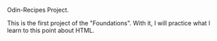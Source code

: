 Odin-Recipes Project.

This is the first project of the "Foundations". 
With it, I will practice what I learn to this point about HTML.